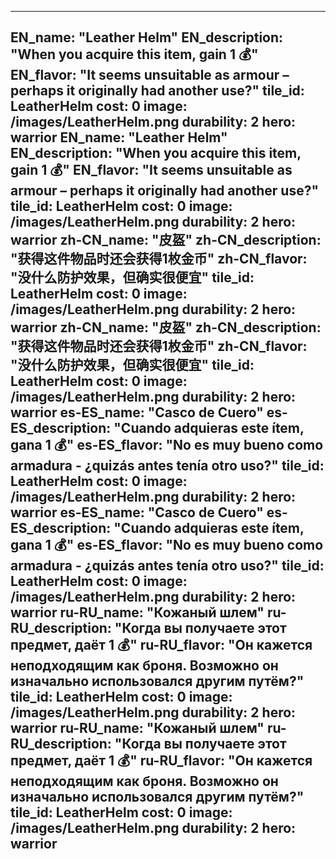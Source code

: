 ---

EN_name: "Leather Helm"
EN_description: "When you acquire this item, gain 1 💰"
EN_flavor: "It seems unsuitable as armour – perhaps it originally had another use?"
tile_id: LeatherHelm
cost: 0
image: /images/LeatherHelm.png
durability: 2
hero: warrior
EN_name: "Leather Helm"
EN_description: "When you acquire this item, gain 1 💰"
EN_flavor: "It seems unsuitable as armour – perhaps it originally had another use?"
tile_id: LeatherHelm
cost: 0
image: /images/LeatherHelm.png
durability: 2
hero: warrior
zh-CN_name: "皮盔"
zh-CN_description: "获得这件物品时还会获得1枚金币"
zh-CN_flavor: "没什么防护效果，但确实很便宜"
tile_id: LeatherHelm
cost: 0
image: /images/LeatherHelm.png
durability: 2
hero: warrior
zh-CN_name: "皮盔"
zh-CN_description: "获得这件物品时还会获得1枚金币"
zh-CN_flavor: "没什么防护效果，但确实很便宜"
tile_id: LeatherHelm
cost: 0
image: /images/LeatherHelm.png
durability: 2
hero: warrior
es-ES_name: "Casco de Cuero"
es-ES_description: "Cuando adquieras este ítem, gana 1 💰"
es-ES_flavor: "No es muy bueno como armadura - ¿quizás antes tenía otro uso?"
tile_id: LeatherHelm
cost: 0
image: /images/LeatherHelm.png
durability: 2
hero: warrior
es-ES_name: "Casco de Cuero"
es-ES_description: "Cuando adquieras este ítem, gana 1 💰"
es-ES_flavor: "No es muy bueno como armadura - ¿quizás antes tenía otro uso?"
tile_id: LeatherHelm
cost: 0
image: /images/LeatherHelm.png
durability: 2
hero: warrior
ru-RU_name: "Кожаный шлем"
ru-RU_description: "Когда вы получаете этот предмет, даёт 1 💰"
ru-RU_flavor: "Он кажется неподходящим как броня. Возможно он изначально использовался другим путём?"
tile_id: LeatherHelm
cost: 0
image: /images/LeatherHelm.png
durability: 2
hero: warrior
ru-RU_name: "Кожаный шлем"
ru-RU_description: "Когда вы получаете этот предмет, даёт 1 💰"
ru-RU_flavor: "Он кажется неподходящим как броня. Возможно он изначально использовался другим путём?"
tile_id: LeatherHelm
cost: 0
image: /images/LeatherHelm.png
durability: 2
hero: warrior
---